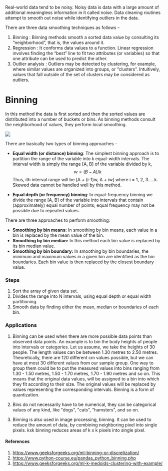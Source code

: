 Real-world data tend to be noisy. Noisy data is data with a large amount of additional meaningless information in it called noise. Data cleaning routines attempt to smooth out noise while identifying outliers in the data.

There are three data smoothing techniques as follows –

1. Binning : Binning methods smooth a sorted data value by consulting its “neighborhood”, that is, the values around it.
2. Regression : It conforms data values to a function. Linear regression involves finding the “best” line to fit two attributes (or variables) so that one attribute can be used to predict the other.
3. Outlier analysis : Outliers may be detected by clustering, for example, where similar values are organized into groups, or “clusters”. Intuitively, values that fall outside of the set of clusters may be considered as outliers.

# **Binning**

In this method the data is first sorted and then the sorted values are distributed into a number of buckets or bins. As binning methods consult the neighborhood of values, they perform local smoothing.

![](https://i.ytimg.com/vi/wJgto87zEEs/maxresdefault.jpg)

There are basically two types of binning approaches –

- **Equal width (or distance) binning**: The simplest binning approach is to partition the range of the variable into k equal-width intervals. The interval width is simply the range [A, B] of the variable divided by k,
  $$w = (B-A) / k$$
  Thus, ith interval range will be [A + (i-1)w, A + iw] where i = 1, 2, 3…..k. Skewed data cannot be handled well by this method.

- **Equal depth (or frequency) binning**: In equal-frequency binning we divide the range [A, B] of the variable into intervals that contain (approximately) equal number of points; equal frequency may not be possible due to repeated values.

There are three approaches to perform smoothing:

- **Smoothing by bin means:** In smoothing by bin means, each value in a bin is replaced by the mean value of the bin.
- **Smoothing by bin median:** In this method each bin value is replaced by its bin median value.
- **Smoothing by bin boundary:** In smoothing by bin boundaries, the minimum and maximum values in a given bin are identified as the bin boundaries. Each bin value is then replaced by the closest boundary value.

### **Steps**

1. Sort the array of given data set.
2. Divides the range into N intervals, using equal depth or equal width partitioning.
3. Smooth data by finding either the mean, median or boundaries of each bin.

### Applications

1. Binning can be used when there are more possible data points than observed data points. An example is to bin the body heights of people into intervals or categories. Let us assume, we take the heights of 30 people. The length values can be between 1.30 metres to 2.50 metres. Theoretically, there are 120 different cm values possible, but we can have at most 30 different values from our sample group. One way to group them could be to put the measured values into bins ranging from 1.30 - 1.50 metres, 1.50 - 1.70 metres, 1.70 - 1.90 metres and so on. This means that the original data values, will be assigned to a bin into which they fit according to their size. The original values will be replaced by values representing the corresponding intervals. Binning is a form of quantization.

2. Bins do not necessarily have to be numerical, they can be categorical values of any kind, like "dogs", "cats", "hamsters", and so on.

3. Binning is also used in image processing, binning. It can be used to reduce the amount of data, by combining neighboring pixel into single pixels. kxk binning reduces areas of k x k pixels into single pixel.

#### References

1. https://www.geeksforgeeks.org/ml-binning-or-discretization/
2. https://www.python-course.eu/pandas_python_binning.php
3. https://www.geeksforgeeks.org/ml-k-medoids-clustering-with-example/
